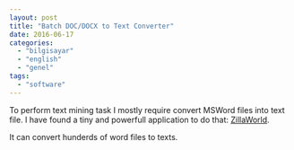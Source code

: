 ```yaml
---
layout: post
title: "Batch DOC/DOCX to Text Converter"
date: 2016-06-17
categories: 
  - "bilgisayar"
  - "english"
  - "genel"
tags: 
  - "software"
---
```


To perform text mining task I mostly require convert MSWord files into text file. I have found a tiny and powerfull application to do that: [ZillaWorld](http://www.pdfzilla.com/zilla_word_to_text_converter.html).

It can convert hunderds of word files to texts.
